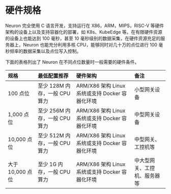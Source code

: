 # 硬件规格

Neuron 完全使用 C 语言开发，支持运行在 X86，ARM，MIPS，RISC-V 等硬件架构的设备上以及支持容器化的部署，如 K8s、KubeEdge 等。在有限硬件资源的设备上也能达到 100 毫秒，甚至 10 毫秒级别的数据采集，在硬件资源充足的服务器上，Neuron 也能充分利用多核 CPU，能够同时对几十万的点位进行 100 毫秒频率的数据采集以及点位写入控制。

下面的表格列出了 Neuron 在不同点位数量时一般需要的硬件条件。

|规格|最低配置推荐|硬件架构|备注|
| :-------------------- | :----------------------------------- | :------------------------------ | :----------------------------------- |
| 100 点位 | 至少 128M 内存，一般 CPU 算力 | ARM/X86 架构 Linux 系统或支持 Docker 容器化环境 | 小型网关设备 |
| 1,000 点位 | 至少 256M 内存，一般 CPU 算力 | ARM/X86 架构 Linux 系统或支持 Docker 容器化环境 | 中型网关设备 |
| 10,000 点位 | 至少 512M 内存，一般 CPU 算力 | ARM/X86 架构 Linux 系统或支持 Docker 容器化环境 | 中型网关、工控机等 |
| 大于 10,000 点位 | 至少 1G 内存，一般 CPU 算力 | ARM/X86 架构 Linux 系统或支持 Docker 容器化环境 | 中大型网关、工控机、服务器等 |
